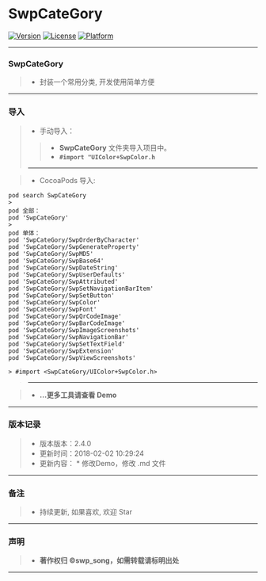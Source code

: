 # SwpCateGory

[![Version](https://img.shields.io/cocoapods/v/SwpCateGory.svg?style=flat)](http://cocoapods.org/pods/SwpCateGory) [![License](https://img.shields.io/cocoapods/l/SwpCateGory.svg?style=flat)](http://cocoapods.org/pods/SwpCateGory) [![Platform](https://img.shields.io/cocoapods/p/SwpCateGory.svg?style=flat)](http://cocoapods.org/pods/SwpCateGory)

-------

### SwpCateGory

> * 封装一个常用分类, 开发使用简单方便

-------

### 导入

> * 手动导入：
>
>> * **SwpCateGory** 文件夹导入项目中。
>> * **`#import "UIColor+SwpColor.h`**
>>
> -------

> * CocoaPods 导入:
>
```run
pod search SwpCateGory
>
pod 全部：
pod 'SwpCateGory'
>
pod 单体：
pod 'SwpCateGory/SwpOrderByCharacter'
pod 'SwpCateGory/SwpGenerateProperty'
pod 'SwpCateGory/SwpMD5'
pod 'SwpCateGory/SwpBase64'
pod 'SwpCateGory/SwpDateString'
pod 'SwpCateGory/SwpUserDefaults'
pod 'SwpCateGory/SwpAttributed'
pod 'SwpCateGory/SwpSetNavigationBarItem'
pod 'SwpCateGory/SwpSetButton'
pod 'SwpCateGory/SwpColor'
pod 'SwpCateGory/SwpFont'
pod 'SwpCateGory/SwpQrCodeImage'
pod 'SwpCateGory/SwpBarCodeImage'
pod 'SwpCateGory/SwpImageScreenshots'
pod 'SwpCateGory/SwpNavigationBar'
pod 'SwpCateGory/SwpSetTextField'
pod 'SwpCateGory/SwpExtension'
pod 'SwpCateGory/SwpViewScreenshots'

> #import <SwpCateGory/UIColor+SwpColor.h>
```

> -------

> * **...更多工具请查看 Demo**

-------


### 版本记录

> * 版本版本：2.4.0
> * 更新时间：2018-02-02 10:29:24
> * 更新内容：
    * 修改Demo，修改 .md 文件

-------

### 备注

> * 持续更新, 如果喜欢, 欢迎 Star

-------

### 声明

 > * **著作权归 ©swp_song，如需转载请标明出处**

-------


